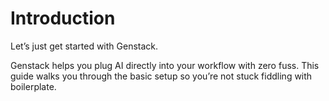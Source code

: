 # **Introduction**

Let’s just get started with Genstack.

Genstack helps you plug AI directly into your workflow with zero fuss. This guide walks you through the basic setup so you’re not stuck fiddling with boilerplate.
